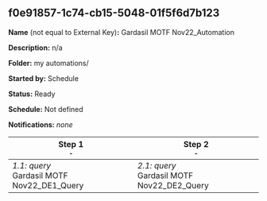 ## f0e91857-1c74-cb15-5048-01f5f6d7b123

**Name** (not equal to External Key)**:** Gardasil MOTF Nov22_Automation

**Description:** n/a

**Folder:** my automations/

**Started by:** Schedule

**Status:** Ready

**Schedule:** Not defined

**Notifications:** _none_


| Step 1<br>_<small>-</small>_ | Step 2<br>_<small>-</small>_ |
| --- | --- |
| _1.1: query_<br>Gardasil MOTF Nov22_DE1_Query | _2.1: query_<br>Gardasil MOTF Nov22_DE2_Query |
